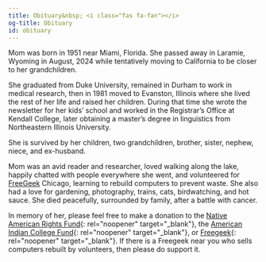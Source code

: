```yaml
---
title: Obituary&nbsp; <i class="fas fa-fan"></i>
og-title: Obituary
id: obituary
---
```

Mom was born in 1951 near Miami, Florida. She passed away in Laramie, Wyoming in August, 2024 while tentatively moving to California to be closer to her grandchildren. 

She graduated from Duke University, remained in Durham to work in medical research, then in 1981 moved to Evanston, Illinois where she lived the rest of her life and raised her children. During that time she wrote the newsletter for her kids’ school and worked in the Registrar’s Office at Kendall College, later obtaining a master’s degree in linguistics from Northeastern Illinois University. 

She is survived by her children, two grandchildren, brother, sister, nephew, niece, and ex-husband. 

Mom was an avid reader and researcher, loved walking along the lake, happily chatted with people everywhere she went, and volunteered for [FreeGeek](https://www.freegeek.org/) Chicago, learning to rebuild computers to prevent waste. She also had a love for gardening, photography, trains, cats, birdwatching, and hot sauce. She died peacefully, surrounded by family, after a battle with cancer.

In memory of her, please feel free to make a donation to the [Native American Rights Fund](https://narf.org/){: rel="noopener" target="_blank"}, the [American Indian College Fund](https://collegefund.org/){: rel="noopener" target="_blank"}, or [Freegeek](https://www.freegeek.org/){: rel="noopener" target="_blank"}. If there is a Freegeek near you who sells computers rebuilt by volunteers, then please do support it.

